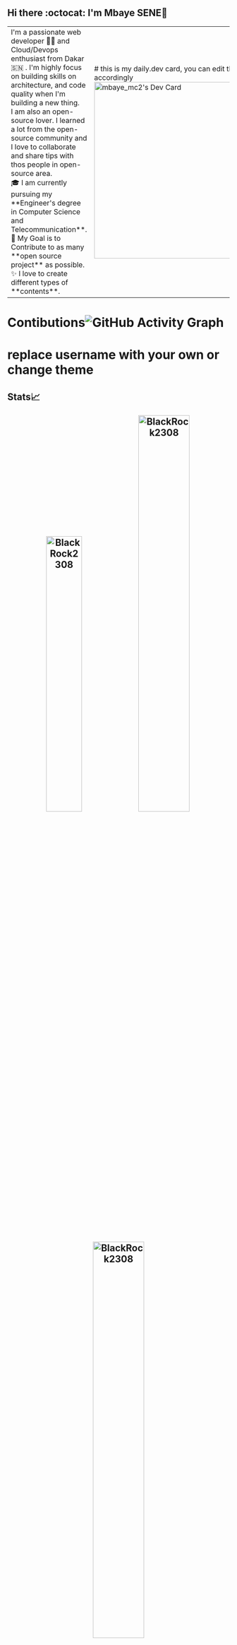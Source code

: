  ## Hi there :octocat: I'm Mbaye SENE👋


<table>
<tr>
  <td valign="center">
   I'm a passionate web developer 🧑‍💻 and Cloud/Devops enthusiast from Dakar 🇸🇳 . I'm highly focus on building skills on architecture, and code quality when I'm building a new thing.<br>
I am also an open-source lover. I learned a lot from the open-source community and I love to collaborate and share tips with thos people in open-source area.<br>
    🎓 I am currently pursuing my **Engineer's degree in Computer Science and Telecommunication**.<br>
    🎯 My Goal is to Contribute to as many **open source project** as possible.<br>
    ✨ I love to create different types of **contents**.
<td >
# this is my daily.dev card, you can edit this accordingly
   <a href="https://app.daily.dev/BlackRock2308"><img src="https://api.daily.dev/devcards/6b5dd17da0fe46d6af0b40d6cd8d0356.png?r=boa" width="400" alt="mbaye_mc2's Dev Card"/></a>
  </td>
</tr>
</table>

# Contibutions![GitHub Activity Graph](https://activity-graph.herokuapp.com/graph?username=BlackRock2308&theme=dracula&hide_border=true)

# replace username with your own or change theme 
## Stats📈 <p align="center"> <img width="40%" src="https://github-readme-stats.vercel.app/api/top-langs?username=BlackRock2308&show_icons=true&theme=dracula&title_color=ff8000&text_color=ffffff&bg_color=6a6a6a&locale=en&layout=compact&hide_border=true" alt="BlackRock2308" />  <img width="48%" src="https://github-readme-stats.vercel.app/api?username=BlackRock2308&show_icons=true&theme=dracula&title_color=ff8000&text_color=ffffff&bg_color=6a6a6a&locale=en&hide_border=true" alt="BlackRock2308" /> <img width="48%" src="https://github-readme-streak-stats.herokuapp.com/?user=BlackRock2308&theme=highcontrast&hide_border=true" alt="BlackRock2308" /> </p>

# 𝗠𝘆 𝗧𝗲𝗰𝗸 𝗦𝘁𝗮𝗰𝗸

### Back-end

springboot django Nodejs


### Front-end

HTML5 CSS3 JavaScript Angular Bootstrap

### Databases

PostgreSQL MySQL MongoDB Neo4j

### Cloud Servers

Heroku DigitalOcean AWS

### Tools

Docker Git GitHub GitLab
